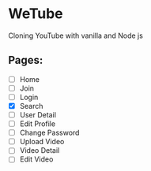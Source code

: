 # WeTube

Cloning YouTube with vanilla and Node js

## Pages:

- [ ] Home
- [ ] Join
- [ ] Login
- [X] Search
- [ ] User Detail
- [ ] Edit Profile
- [ ] Change Password
- [ ] Upload Video
- [ ] Video Detail
- [ ] Edit Video